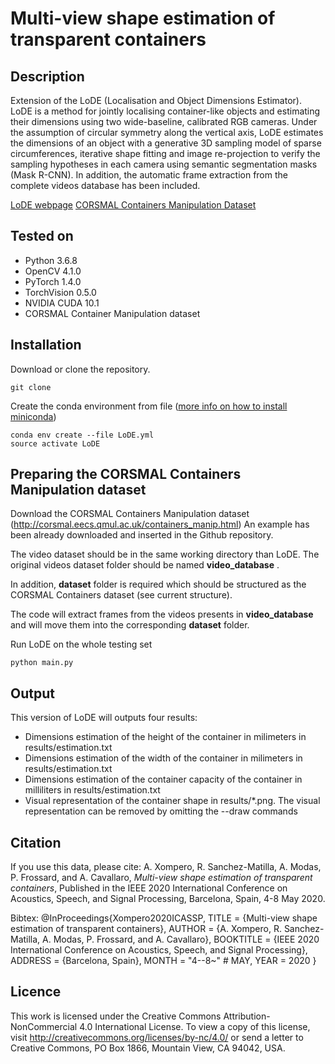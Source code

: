 # Multi-view shape estimation of transparent containers

## Description
Extension of the LoDE (Localisation and Object Dimensions Estimator).
LoDE is a method for jointly localising container-like objects and estimating their dimensions using 
two wide-baseline, calibrated RGB cameras. Under the assumption of circular 
symmetry along the vertical axis, LoDE estimates the dimensions of an object 
with a generative 3D sampling model of sparse circumferences, iterative shape 
fitting and image re-projection to verify the sampling hypotheses in each camera 
using semantic segmentation masks (Mask R-CNN).
In addition, the automatic frame extraction from the complete videos database has been included.

[LoDE webpage](http://corsmal.eecs.qmul.ac.uk/LoDE.html)
[CORSMAL Containers Manipulation Dataset](http://corsmal.eecs.qmul.ac.uk/containers_manip.html)

## Tested on
* Python 3.6.8
* OpenCV 4.1.0
* PyTorch 1.4.0
* TorchVision 0.5.0
* NVIDIA CUDA 10.1
* CORSMAL Container Manipulation dataset



## Installation
Download or clone the repository.
```
git clone 
```

Create the conda environment from file ([more info on how to install miniconda](https://docs.conda.io/en/latest/miniconda.html))

```
conda env create --file LoDE.yml
source activate LoDE
```



## Preparing the CORSMAL Containers Manipulation dataset
Download the CORSMAL Containers Manipulation dataset (http://corsmal.eecs.qmul.ac.uk/containers_manip.html)
An example has been already downloaded and inserted in the Github repository.

The video dataset should be in the same working directory than LoDE. The original videos dataset folder should be
named __video_database__ .

In addition, __dataset__ folder is required which should be structured as the CORSMAL Containers dataset (see current structure).

The code will extract frames from the videos presents in __video_database__ and will move them into the corresponding __dataset__ folder.

Run LoDE on the whole testing set
```
python main.py 
```

## Output
This version of LoDE will outputs four results:
* Dimensions estimation of the height of the container in milimeters in results/estimation.txt
* Dimensions estimation of the width of the container in milimeters in results/estimation.txt
* Dimensions estimation of the container capacity of the container in milliliters in results/estimation.txt
* Visual representation of the container shape in results/*.png. The visual representation can be removed by omitting the --draw commands


## Citation
If you use this data, please cite:
A. Xompero, R. Sanchez-Matilla, A. Modas, P. Frossard, and A. Cavallaro, 
_Multi-view shape estimation of transparent containers_, Published in the IEEE 
2020 International Conference on Acoustics, Speech, and Signal Processing,
Barcelona, Spain, 4-8 May 2020.

Bibtex:
@InProceedings{Xompero2020ICASSP,
  TITLE   = {Multi-view shape estimation of transparent containers},
  AUTHOR  = {A. Xompero, R. Sanchez-Matilla, A. Modas, P. Frossard, and A. Cavallaro},
  BOOKTITLE = {IEEE 2020 International Conference on Acoustics, Speech, and Signal Processing},
  ADDRESS	       = {Barcelona, Spain},
  MONTH		       = "4--8~" # MAY,
  YEAR		       = 2020
}


## Licence
This work is licensed under the Creative Commons Attribution-NonCommercial 4.0 
International License. To view a copy of this license, visit 
http://creativecommons.org/licenses/by-nc/4.0/ or send a letter to 
Creative Commons, PO Box 1866, Mountain View, CA 94042, USA.